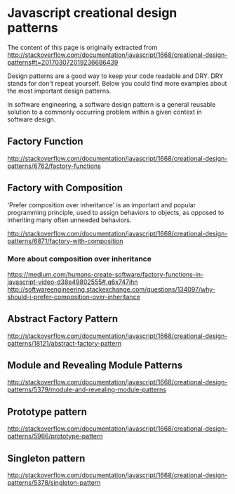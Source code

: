 # Javascript creational design patterns

The content of this page is originally extracted from http://stackoverflow.com/documentation/javascript/1668/creational-design-patterns#t=201703072019236686439

Design patterns are a good way to keep your code readable and DRY. DRY stands for don't repeat yourself. Below you could find more examples about the most important design patterns.

In software engineering, a software design pattern is a general reusable solution to a commonly occurring problem within a given context in software design.


## Factory Function
http://stackoverflow.com/documentation/javascript/1668/creational-design-patterns/6762/factory-functions

## Factory with Composition
'Prefer composition over inheritance' is an important and popular programming principle, used to assign behaviors to objects, as opposed to inheriting many often unneeded behaviors.

http://stackoverflow.com/documentation/javascript/1668/creational-design-patterns/6871/factory-with-composition

### More about composition over inheritance

https://medium.com/humans-create-software/factory-functions-in-javascript-video-d38e49802555#.q6x747ihn
http://softwareengineering.stackexchange.com/questions/134097/why-should-i-prefer-composition-over-inheritance

## Abstract Factory Pattern
http://stackoverflow.com/documentation/javascript/1668/creational-design-patterns/18121/abstract-factory-pattern



## Module and Revealing Module Patterns

http://stackoverflow.com/documentation/javascript/1668/creational-design-patterns/5379/module-and-revealing-module-patterns

## Prototype pattern

http://stackoverflow.com/documentation/javascript/1668/creational-design-patterns/5966/prototype-pattern

## Singleton pattern
http://stackoverflow.com/documentation/javascript/1668/creational-design-patterns/5378/singleton-pattern

